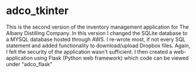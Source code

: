# adco_tkinter

This is the second version of the inventory management application for The Albany Distilling Company. In this version I changed the SQLite database to a MYSQL database hosted through AWS. I re-wrote most, if not every SQL statement and added functionality to download/upload Dropbox files. Again, I felt the security of the application wasn't sufficient. I then created a web-application using Flask (Python web framework) which code can be viewed under "adco_flask"
